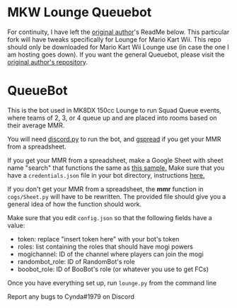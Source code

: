 # MKW Lounge Queuebot
For continuity, I have left the [original author](https://github.com/cyndaquilx)'s ReadMe below. This particular fork will have tweaks specifically for Lounge for Mario Kart Wii. This repo should only be downloaded for Mario Kart Wii Lounge use (in case the one I am hosting goes down). If you want the general Queuebot, please visit the [original author's repository](https://github.com/cyndaquilx/QueueBot).

# QueueBot

This is the bot used in MK8DX 150cc Lounge to run Squad Queue events, where teams of 2, 3, or 4 queue up and are placed into rooms based on their average MMR.

You will need [discord.py](https://discordpy.readthedocs.io/en/latest/intro.html#installing) to run the bot, and [gspread](https://gspread.readthedocs.io/en/latest/) if you get your MMR from a spreadsheet.

If you get your MMR from a spreadsheet, make a Google Sheet with sheet name "search" that functions the same as [this sample.](https://docs.google.com/spreadsheets/d/1ts17B2k8Hv5wnHB-4kCE3PNFL1EXEJ01lx-s8zPpECE/edit?usp=sharing) Make sure that you have a `credentials.json` file in your bot directory, instructions [here.](https://gspread.readthedocs.io/en/latest/oauth2.html)

If you don't get your MMR from a spreadsheet, the **mmr** function in `cogs/Sheet.py` will have to be rewritten. The provided file should give you a general idea of how the function should work.

Make sure that you edit `config.json` so that the following fields have a value:
- token: replace "insert token here" with your bot's token
- roles: list containing the roles that should have mogi powers
- mogichannel: ID of the channel where players can join the mogi
- randombot_role: ID of RandomBot's role
- boobot_role: ID of BooBot's role (or whatever you use to get FCs)

Once you have everything set up, run `lounge.py` from the command line

Report any bugs to Cynda#1979 on Discord
